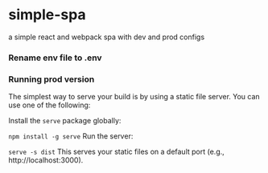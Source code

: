 # simple-spa

a simple react and webpack spa with dev and prod configs

### Rename env file to .env

### Running prod version

The simplest way to serve your build is by using a static file server. You can use one of the following:

Install the `serve` package globally:

`npm install -g serve`
Run the server:

`serve -s dist`
This serves your static files on a default port (e.g., http://localhost:3000).
